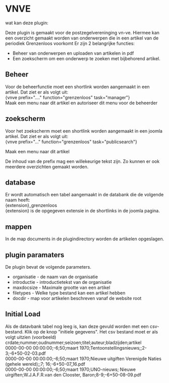#  VNVE

wat kan deze plugin:

Deze plugin is gemaakt voor de postzegelvereninging vn-ve. Hiermee kan een overzicht gemaakt worden van onderwerpen die in een artikel van de periodiek Grenzenloos voorkomt Er zijn 2 belangrijke functies:

*   Beheer van onderwerpen en uploaden van artikelen in pdf
*   Een zoekscherm om een onderwerp te zoeken met bijbehorend artikel.

## Beheer

Voor de beheerfunctie moet een shortlink worden aangemaakt in een artikel. Dat ziet er als volgt uit:  
{vnve prefix="...." function="grenzenloos" task="manager"}  
Maak een menu naar dit artikel en autoriseer dit menu voor de beheerder

## zoekscherm

Voor het zoekscherm moet een shortlink worden aangemaakt in een joomla artikel. Dat ziet er als volgt uit:  
{vnve prefix="..." function="grenzenloos" task="publicsearch"}  

Maak een menu naar dit artikel

De inhoud van de prefix mag een willekeurige tekst zijn. Zo kunnen er ook meerdere overzichten gemaakt worden.

## database

Er wordt automatisch een tabel aangemaakt in de databank die de volgende naam heeft:  
{extension}\_grenzenloos  
{extension} is de opgegeven extensie in de shortlinks in de joomla pagina.

## mappen

In de map documents in de plugindirectory worden de artikelen opgeslagen.

## plugin paramaters

De plugin bevat de volgende parameters.

*   organisatie - de naam van de organisatie
*   introductie - introductietekst van de organisatie
*   maxdocsize - Maximale grootte van een artikel
*   filetypes - Welke type bestand kan een artikel hebben
*   docdir - map voor artikelen beschreven vanaf de website root

## Initial Load

Als de datavbank tabel nog leeg is, kan deze gevuld worden met een csv-bestand. Klik op de knop "initiele gegevens". Het csv bestand moet er als volgt uitzien (voorbeeld)  
crdate;nummer;oudnummer;seizoen;titel;auteur;bladzijden;artikel  
0000-00-00 00:00:00;-6;50;maart 1970;Tentoonstellingsnieuws;;2-3;-6+50-02-03.pdf  
0000-00-00 00:00:00;-6;50;maart 1970;Nieuwe uitgiften Verenigde Naties (gehele wereld);;7; 16;-6+50-07\_16.pdf  
0000-00-00 00:00:00;-6;50;maart 1970;UNO-nieuws; Nieuwe uirgiften;W.J.A.F.R.van den Clooster, Baron;8-9;-6+50-08-09.pdf
